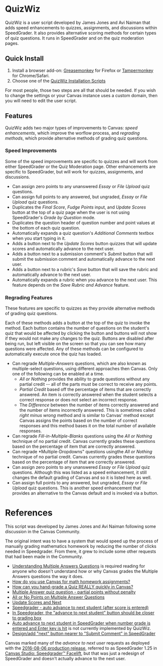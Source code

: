 # QuizWiz
QuizWiz is a user script developed by James Jones​ and Avi Naiman that adds speed enhancements to quizzes, assignments, and discussions within SpeedGrader. It also provides alternative scoring methods for certain types of quiz questions. It runs in SpeedGrader and on the quiz moderation pages.

## Quick Install
1. Install a browser add-on: [Greasemonkey](https://addons.mozilla.org/en-us/firefox/addon/greasemonkey/) for Firefox or [Tampermonkey](http://tampermonkey.net/) for Chrome/Safari.
2. Choose one of the [QuizWiz Installation Scripts](install)

For most people, those two steps are all that should be needed. If you wish to change the settings or your Canvas instance uses a custom domain, then you will need to edit the user script.

## Features
QuizWiz adds two major types of improvements to Canvas: *speed enhancements*, which improve the worflow process, and *regrading methods*, which provide alternative methods of grading quiz questions.

### Speed Improvements
Some of the speed improvements are specific to quizzes and will work from either SpeedGrader or the Quiz Moderation page. Other enhancements are specific to SpeedGrader, but will work for quizzes, assignments, and discussions.
* Can assign zero points to any unanswered *Essay* or *File Upload* quiz questions.
* Can assign full points to any answered, but ungraded, *Essay* or *File Upload* quiz questions.
* Duplicates the *Final Score*, *Fudge Points* input, and *Update Scores* button at the top of a quiz page when the user is not using SpeedGrader's *Grade by Question* mode.
* Duplicates the question header of question number and point values at the bottom of each quiz question.
* Automatically expands a quiz question's *Additional Comments* textbox when you start typing in it.
* Adds a button next to the *Update Scores* button quizzes that will update scores and automatically advance to the next user.
* Adds a button next to a submission comment's *Submit* button that will submit the submission comment and automatically advance to the next user.
* Adds a button next to a rubric's *Save* button that will save the rubric and automatically advance to the next user.
* Automatically expands a rubric when you advance to the next user. This feature depends on the *Save Rubric and Advance* feature.

### Regrading Features
These features are specific to quizzes as they provide alternative methods of grading quiz questions.

Each of these methods adds a button at the top of the quiz to invoke the method. Each button contains the number of questions on the student's quiz that would be affected by clicking the button and buttons will not show if they would not make any changes to the quiz. Buttons are disabled after being run, but left visible on the screen so that you can see how many questions were affected. Any of these methods can be configured to automatically execute once the quiz has loaded.
* Can regrade *Multiple-Answers* questions, which are also known as multiple-select questions, using different approaches then Canvas. Only one of the following can be enabled at a time.
    * *All or Nothing* provides the ability to grade questions without any partial credit -- all of the parts must be correct to receive any points.
    * *Partial Credit* based off the percentage of items that are correctly answered. An item is correctly answered when the student selects a correct response or does not select an incorrect response.
    * The *Difference* between the number of items correctly answered and the number of items incorrectly answered. This is sometimes called *right minus wrong* method and is similar to Canvas' method except Canvas assigns the points based on the number of correct responses and this method bases it on the total number of available responses.
* Can regrade *Fill-in-Multiple-Blanks* questions using the *All or Nothing* technique of no partial credit. Canvas currently grades these questions based on the percentage of item that are correctly answered.
* Can regrade *Multiple-Dropdowns" questions usingthe *All or Nothing* technique of no partial credit. Canvas currently grades these questions based on the percentage of item that are correctly answered.
* Can assign zero points to any unanswered *Essay* or *File Upload* quiz questions. Although this was listed as a speed enhancement, it still changes the default grading of Canvas and so it is listed here as well.
* Can assign full points to any answered, but ungraded, *Essay* or *File Upload* quiz questions. This is another speed enhancement that provides an alternative to the Canvas default and is invoked via a button.

# References
This script was developed by James Jones and Avi Naiman following some discussion in the Canvas Community.

The original intent was to have a system that would speed up the process of manually grading mathematics homework by reducing the number of clicks needed in Speedgrader. From there, it grew to include some other requests that had been made in the Community.
* [Understanding Multiple Answers Questions](https://community.canvaslms.com/docs/DOC-6674) is required reading for anyone who doesn't understand how or why Canvas grades the Multiple Answers questions the way it does.
* [How do you use Canvas for math homework assignments?](https://community.canvaslms.com/message/33657)
* [How can you hand-grade a Quiz REALLY quickly in Canvas?](https://community.canvaslms.com/message/33481)
* [Multiple Answer quiz question - partial points without penalty](https://community.canvaslms.com/ideas/2443)
* [All or No Points on Multiple Answer Questions](https://community.canvaslms.com/ideas/1241)
* [Update Scores and Next](https://community.canvaslms.com/ideas/1321)
* [Speedgrader - auto advance to next student (after score is entered)](https://community.canvaslms.com/ideas/5625)
* [In Speedgrader, the "advance to next student" button should be closer to grading box](https://community.canvaslms.com/ideas/3289)
* [Auto advance to next student in SpeedGrader when number grade is entered and Enter key is hit](https://community.canvaslms.com/ideas/2653) is not currently implemented by QuizWiz.
* [Design/add "next" button nearer to "Submit Comment" in SpeedGrader](https://community.canvaslms.com/ideas/2896)

Canvas marked many of the *advance to next user* requests as deployed with the [2016-08-06 production release](https://community.canvaslms.com/docs/DOC-7881), referred to as SpeedGrader 1.25 in [Canvas Studio: Speedgrader™ Facelift](https://community.canvaslms.com/docs/DOC-7207), but that was just a redesign of SpeedGrader and doesn't actually advance to the next user.
